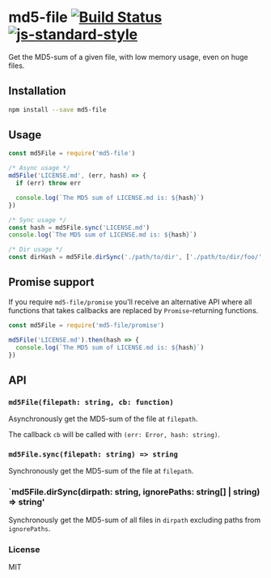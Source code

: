 # md5-file [![Build Status](https://travis-ci.org/roryrjb/md5-file.svg?branch=master)](https://travis-ci.org/roryrjb/md5-file) [![js-standard-style](https://img.shields.io/badge/code%20style-standard-brightgreen.svg?style=flat)](https://github.com/feross/standard)

Get the MD5-sum of a given file, with low memory usage, even on huge files.

## Installation

```sh
npm install --save md5-file
```

## Usage

```js
const md5File = require('md5-file')

/* Async usage */
md5File('LICENSE.md', (err, hash) => {
  if (err) throw err

  console.log(`The MD5 sum of LICENSE.md is: ${hash}`)
})

/* Sync usage */
const hash = md5File.sync('LICENSE.md')
console.log(`The MD5 sum of LICENSE.md is: ${hash}`)

/* Dir usage */
const dirHash = md5File.dirSync('./path/to/dir', ['./path/to/dir/foo/', './path/to/dir/bar.txt'])
```

## Promise support

If you require `md5-file/promise` you'll receive an alternative API where all
functions that takes callbacks are replaced by `Promise`-returning functions.

```js
const md5File = require('md5-file/promise')

md5File('LICENSE.md').then(hash => {
  console.log(`The MD5 sum of LICENSE.md is: ${hash}`)
})
```

## API

### `md5File(filepath: string, cb: function)`

Asynchronously get the MD5-sum of the file at `filepath`.

The callback `cb` will be called with `(err: Error, hash: string)`.

### `md5File.sync(filepath: string) => string`

Synchronously get the MD5-sum of the file at `filepath`.

### `md5File.dirSync(dirpath: string, ignorePaths: string[] | string) => string'

Synchronously get the MD5-sum of all files in `dirpath` excluding paths from `ignorePaths`.

### License

MIT
